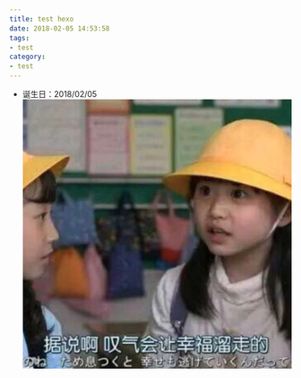 ```yaml
---
title: test hexo
date: 2018-02-05 14:53:58
tags: 
- test
category: 
- test
---
```


- 诞生日：2018/02/05
![image](/images/girl.jpeg)
